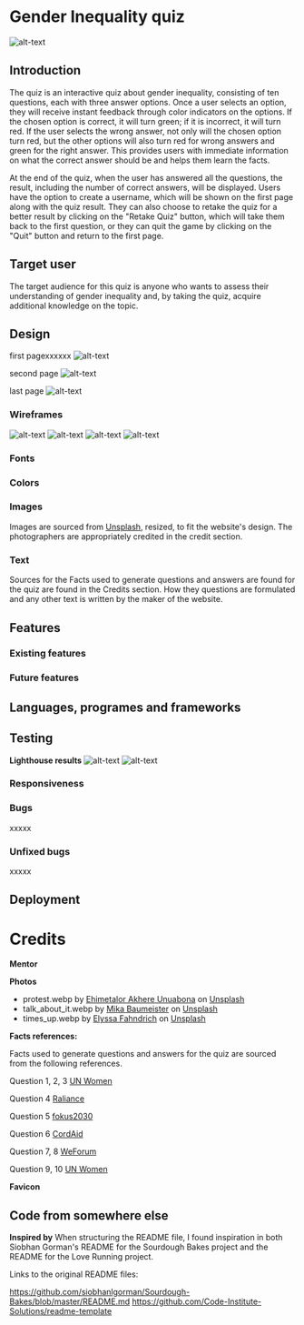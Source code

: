 # Gender Inequality quiz
![alt-text](documentation/responsive.png)

## Introduction
The quiz is an interactive quiz about gender inequality, consisting of ten questions, each with three answer options. Once a user selects an option, they will receive instant feedback through color indicators on the options. If the chosen option is correct, it will turn green; if it is incorrect, it will turn red. If the user selects the wrong answer, not only will the chosen option turn red, but the other options will also turn red for wrong answers and green for the right answer. This provides users with immediate information on what the correct answer should be and helps them learn the facts.

At the end of the quiz, when the user has answered all the questions, the result, including the number of correct answers, will be displayed. Users have the option to create a username, which will be shown on the first page along with the quiz result. They can also choose to retake the quiz for a better result by clicking on the "Retake Quiz" button, which will take them back to the first question, or they can quit the game by clicking on the "Quit" button and return to the first page.

## Target user
The target audience for this quiz is anyone who wants to assess their understanding of gender inequality and, by taking the quiz, acquire additional knowledge on the topic. 

## Design

first pagexxxxxx
![alt-text](documentation/)

second page
![alt-text](documentation/)

last page
![alt-text](documentation/)

### Wireframes
![alt-text](documentation/wireframe_first_page.png)
![alt-text](documentation/wireframe_second_page.png)
![alt-text](documentation/wireframe_last_page.png)
![alt-text](documentation/wireframe_mobile.png)
### Fonts
### Colors

### Images
Images are sourced from [Unsplash](https://unsplash.com/), resized, to fit the website's design. The photographers are appropriately credited in the credit section.

### Text
Sources for the Facts used to generate questions and answers are found for the quiz are found in the Credits section. How they questions are formulated and any other text is written by the maker of the website. 

## Features

### Existing features
### Future features
## Languages, programes and frameworks
## Testing
**Lighthouse results**
![alt-text](documentation/lighthouse_desktop.png)
![alt-text](documentation/lighthouse_mobile.png)
### Responsiveness
### Bugs
xxxxx

### Unfixed bugs
xxxxx

## Deployment
# Credits
**Mentor**

**Photos**
- protest.webp by <a href="https://unsplash.com/@mettyunuabona?utm_content=creditCopyText&utm_medium=referral&utm_source=unsplash">Ehimetalor Akhere Unuabona</a> on <a href="https://unsplash.com/photos/a-crowd-of-people-holding-signs-and-flags-UIat6pw8S7A?utm_content=creditCopyText&utm_medium=referral&utm_source=unsplash">Unsplash</a>
- talk_about_it.webp by <a href="https://unsplash.com/@mbaumi?utm_content=creditCopyText&utm_medium=referral&utm_source=unsplash">Mika Baumeister</a> on <a href="https://unsplash.com/photos/woman-in-yellow-and-red-crew-neck-t-shirt-kyPfAreO7lI?utm_content=creditCopyText&utm_medium=referral&utm_source=unsplash">Unsplash</a>
- times_up.webp by <a href="https://unsplash.com/@elyssarenae?utm_content=creditCopyText&utm_medium=referral&utm_source=unsplash">Elyssa Fahndrich</a> on <a href="https://unsplash.com/photos/person-carrying-rally-poster-gizHA4cM3Zs?utm_content=creditCopyText&utm_medium=referral&utm_source=unsplash">Unsplash</a>
  

**Facts references:**

Facts used to generate questions and answers for the quiz are sourced from the following references.

Question 1, 2, 3 [UN Women](https://www.unwomen.org/sites/default/files/Headquarters/Attachments/Sections/Library/Publications/2019/POWW-2019-Infographic-Chapter-6-Violence-against-women-and-girls-en.pdf)

Question 4 [Raliance](https://www.raliance.org/wp-content/uploads/2018/05/Full-Report-2018-National-Study-on-Sexual-Harassment-and-Assault.pdf)

Question 5 [fokus2030](https://focus2030.org/Overview-of-data-resources-on-gender-equality-across-the-world)

Question 6 [CordAid](https://www.cordaid.org/en/news/why-we-still-need-womens-movements-in-2023-and-beyond/?gclid=CjwKCAjwv-2pBhB-EiwAtsQZFHB2EzOBHkAQADXFI4vAet3KqMZuVEoIp6gvma-V5eIOZzJ3YNjHghoCsB0QAvD_BwE)

Question 7, 8 [WeForum](https://www.weforum.org/publications/global-gender-gap-report-2023/digest)  

Question 9, 10 [UN Women](https://www.un.org/sustainabledevelopment/blog/2023/09press-release-the-world-is-failing-girls-and-women-according-to-new-un-report/) 

**Favicon**
## Code from somewhere else
**Inspired by**
When structuring the README file, I found inspiration in both Siobhan Gorman's README for the Sourdough Bakes project and the README for the Love Running project.

Links to the original README files: 

https://github.com/siobhanlgorman/Sourdough-Bakes/blob/master/README.md
https://github.com/Code-Institute-Solutions/readme-template 
